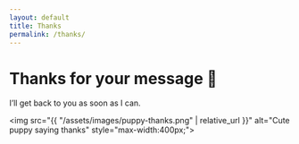 ```yaml
---
layout: default
title: Thanks
permalink: /thanks/
---
```


# Thanks for your message 🎉

<p>I’ll get back to you as soon as I can.</p>

<img src="{{ "/assets/images/puppy-thanks.png" | relative_url }}" alt="Cute puppy saying thanks" style="max-width:400px;">